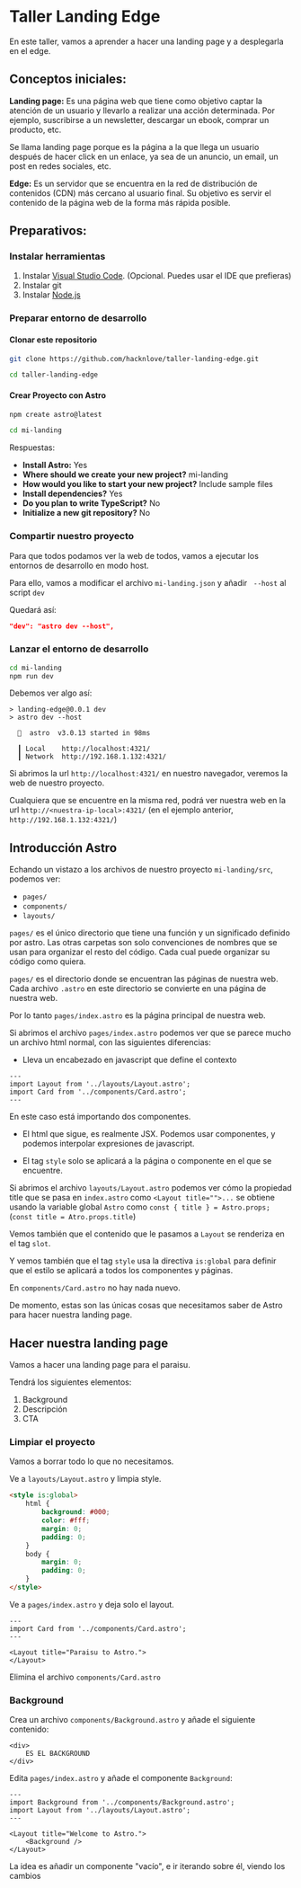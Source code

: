 # Taller Landing Edge

En este taller, vamos a aprender a hacer una landing page y a desplegarla en el edge.

## Conceptos iniciales:
**Landing page:** Es una página web que tiene como objetivo captar la atención de un usuario y llevarlo a realizar una acción determinada. Por ejemplo, suscribirse a un newsletter, descargar un ebook, comprar un producto, etc.

Se llama landing page porque es la página a la que llega un usuario después de hacer click en un enlace, ya sea de un anuncio, un email, un post en redes sociales, etc.

**Edge:** Es un servidor que se encuentra en la red de distribución de contenidos (CDN) más cercano al usuario final. Su objetivo es servir el contenido de la página web de la forma más rápida posible.

## Preparativos:

### Instalar herramientas

1. Instalar [Visual Studio Code](https://code.visualstudio.com/). (Opcional. Puedes usar el IDE que prefieras)
2. Instalar git
3. Instalar [Node.js](https://nodejs.org/es/)

### Preparar entorno de desarrollo

#### Clonar este repositorio
```bash
git clone https://github.com/hacknlove/taller-landing-edge.git

cd taller-landing-edge
```

#### Crear Proyecto con Astro

```bash
npm create astro@latest

cd mi-landing
```

Respuestas:

* **Install Astro:** Yes
* **Where should we create your new project?** mi-landing
* **How would you like to start your new project?** Include sample files
* **Install dependencies?** Yes
* **Do you plan to write TypeScript?** No
* **Initialize a new git repository?** No

### Compartir nuestro proyecto

Para que todos podamos ver la web de todos, vamos a ejecutar los entornos de desarrollo en modo host.

Para ello, vamos a modificar el archivo `mi-landing.json` y añadir ` --host` al script `dev`

Quedará así:
    
```json
"dev": "astro dev --host",
```

### Lanzar el entorno de desarrollo

```bash
cd mi-landing
npm run dev
```

Debemos ver algo así:

```
> landing-edge@0.0.1 dev
> astro dev --host

  🚀  astro  v3.0.13 started in 98ms
  
  ┃ Local    http://localhost:4321/
  ┃ Network  http://192.168.1.132:4321/
```

Si abrimos la url `http://localhost:4321/` en nuestro navegador, veremos la web de nuestro proyecto.

Cualquiera que se encuentre en la misma red, podrá ver nuestra web en la url `http://<nuestra-ip-local>:4321/` (en el ejemplo anterior, `http://192.168.1.132:4321/`)

## Introducción Astro

Echando un vistazo a los archivos de nuestro proyecto `mi-landing/src`, podemos ver:

* `pages/`
* `components/`
* `layouts/`

`pages/` es el único directorio que tiene una función y un significado definido por astro. Las otras carpetas son solo convenciones de nombres que se usan para organizar el resto del código. Cada cual puede organizar su código como quiera.

`pages/` es el directorio donde se encuentran las páginas de nuestra web. Cada archivo `.astro` en este directorio se convierte en una página de nuestra web.

Por lo tanto `pages/index.astro` es la página principal de nuestra web.

Si abrimos el archivo `pages/index.astro` podemos ver que se parece mucho un archivo html normal, con las siguientes diferencias:

* Lleva un encabezado en javascript que define el contexto
```
---
import Layout from '../layouts/Layout.astro';
import Card from '../components/Card.astro';
---
```

En este caso está importando dos componentes.

* El html que sigue, es realmente JSX. Podemos usar componentes, y podemos interpolar expresiones de javascript.

* El tag `style` solo se aplicará a la página o componente en el que se encuentre.

Si abrimos el archivo `layouts/Layout.astro` podemos ver cómo la propiedad title que se pasa en `index.astro` como `<Layout title="">...` se obtiene usando la variable global `Astro` como `const { title } = Astro.props;` (`const title = Atro.props.title`)

Vemos también que el contenido que le pasamos a `Layout` se renderiza en el tag `slot`.

Y vemos también que el tag `style` usa la directiva `is:global` para definir que el estilo se aplicará a todos los componentes y páginas.

En `components/Card.astro` no hay nada nuevo.

De momento, estas son las únicas cosas que necesitamos saber de Astro para hacer nuestra landing page.

## Hacer nuestra landing page

Vamos a hacer una landing page para el paraisu.

Tendrá los siguientes elementos:
1. Background 
2. Descripción
3. CTA

### Limpiar el proyecto

Vamos a borrar todo lo que no necesitamos.

Ve a `layouts/Layout.astro` y limpia style.

```html
<style is:global>
	html {
		background: #000;
		color: #fff;
        margin: 0;
        padding: 0;
    }
    body {
        margin: 0;
        padding: 0;
    }
</style>
```

Ve a `pages/index.astro` y deja solo el layout.

```astro
---
import Card from '../components/Card.astro';
---

<Layout title="Paraisu to Astro.">
</Layout>
```

Elimina el archivo `components/Card.astro`

### Background

Crea un archivo `components/Background.astro` y añade el siguiente contenido:

```astro
<div>
    ES EL BACKGROUND
</div>
```

Edita `pages/index.astro` y añade el componente `Background`:

```astro
---
import Background from '../components/Background.astro';
import Layout from '../layouts/Layout.astro';
---

<Layout title="Welcome to Astro.">
    <Background />
</Layout>
```

La idea es añadir un componente "vacío", e ir iterando sobre él, viendo los cambios
